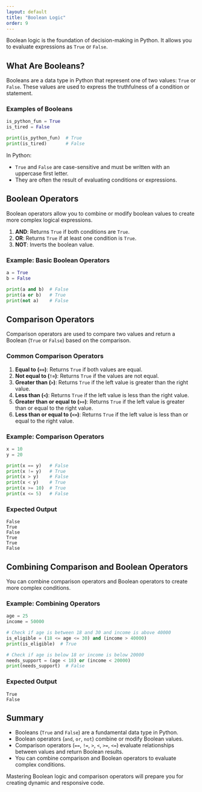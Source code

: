 ```yaml
---
layout: default
title: "Boolean Logic"
order: 9
---
```


Boolean logic is the foundation of decision-making in Python. It allows you to evaluate expressions as `True` or `False`.

## What Are Booleans?

Booleans are a data type in Python that represent one of two values: `True` or `False`. These values are used to express the truthfulness of a condition or statement.

### Examples of Booleans

```python
is_python_fun = True
is_tired = False

print(is_python_fun)  # True
print(is_tired)       # False
```

In Python:
- `True` and `False` are case-sensitive and must be written with an uppercase first letter.
- They are often the result of evaluating conditions or expressions.

## Boolean Operators

Boolean operators allow you to combine or modify boolean values to create more complex logical expressions.

1. **AND**: Returns `True` if both conditions are `True`.
2. **OR**: Returns `True` if at least one condition is `True`.
3. **NOT**: Inverts the boolean value.

### Example: Basic Boolean Operators

```python
a = True
b = False

print(a and b)  # False
print(a or b)   # True
print(not a)    # False
```

## Comparison Operators

Comparison operators are used to compare two values and return a Boolean (`True` or `False`) based on the comparison.

### Common Comparison Operators

1. **Equal to (`==`)**: Returns `True` if both values are equal.
2. **Not equal to (`!=`)**: Returns `True` if the values are not equal.
3. **Greater than (`>`)**: Returns `True` if the left value is greater than the right value.
4. **Less than (`<`)**: Returns `True` if the left value is less than the right value.
5. **Greater than or equal to (`>=`)**: Returns `True` if the left value is greater than or equal to the right value.
6. **Less than or equal to (`<=`)**: Returns `True` if the left value is less than or equal to the right value.

### Example: Comparison Operators

```python
x = 10
y = 20

print(x == y)   # False
print(x != y)   # True
print(x > y)    # False
print(x < y)    # True
print(x >= 10)  # True
print(x <= 5)   # False
```

### Expected Output

```plaintext
False
True
False
True
True
False
```

## Combining Comparison and Boolean Operators

You can combine comparison operators and Boolean operators to create more complex conditions.

### Example: Combining Operators

```python
age = 25
income = 50000

# Check if age is between 18 and 30 and income is above 40000
is_eligible = (18 <= age <= 30) and (income > 40000)
print(is_eligible)  # True

# Check if age is below 18 or income is below 20000
needs_support = (age < 18) or (income < 20000)
print(needs_support)  # False
```

### Expected Output

```plaintext
True
False
```

## Summary

- Booleans (`True` and `False`) are a fundamental data type in Python.
- Boolean operators (`and`, `or`, `not`) combine or modify Boolean values.
- Comparison operators (`==`, `!=`, `>`, `<`, `>=`, `<=`) evaluate relationships between values and return Boolean results.
- You can combine comparison and Boolean operators to evaluate complex conditions.

Mastering Boolean logic and comparison operators will prepare you for creating dynamic and responsive code.

